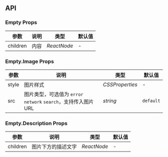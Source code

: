 ## API

### Empty Props

| 参数       | 说明  | 类型          | 默认值 |
|----------|-----|-------------|-----|
| children | 内容  | _ReactNode_ | -   |

### Empty.Image Props

| 参数    | 说明                                              | 类型              | 默认值       |
|-------|-------------------------------------------------|-----------------|-----------|
| style | 图片样式                                            | _CSSProperties_ | -         |
| src   | 图片类型，可选值为 `error` `network` `search`，支持传入图片 URL | _string_        | `default` |

### Empty.Description Props

| 参数       | 说明        | 类型          | 默认值 |
|----------|-----------|-------------|-----|
| children | 图片下方的描述文字 | _ReactNode_ | -   |